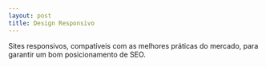 ```yaml
---
layout: post
title: Design Responsivo
---
```

Sites responsivos, compatíveis com as melhores práticas do mercado, para garantir um bom posicionamento de SEO.
